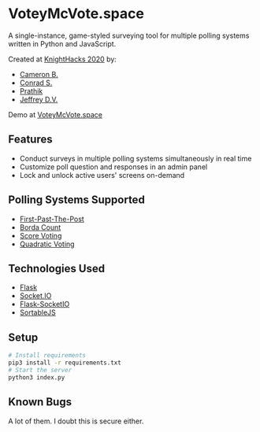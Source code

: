 # VoteyMcVote.space

A single-instance, game-styled surveying tool for multiple polling systems written in Python and JavaScript.

Created at [KnightHacks 2020](https://knighthacks.org/) by:

- [Cameron B.](https://github.com/CameronBerezuk)
- [Conrad S.](https://github.com/conradsmi)
- [Prathik](https://github.com/prathik2001)
- [Jeffrey D.V.](https://github.com/jeffreydivi)

Demo at [VoteyMcVote.space](https://VoteyMcVote.space/)

## Features

- Conduct surveys in multiple polling systems simultaneously in real time
- Customize poll question and responses in an admin panel
- Lock and unlock active users' screens on-demand

## Polling Systems Supported

- [First-Past-The-Post](https://en.wikipedia.org/wiki/First-past-the-post_voting)
- [Borda Count](https://en.wikipedia.org/wiki/Borda_count)
- [Score Voting](https://en.wikipedia.org/wiki/Score_voting)
- [Quadratic Voting](https://en.wikipedia.org/wiki/Quadratic_voting)

## Technologies Used

- [Flask](https://palletsprojects.com/p/flask/)
- [Socket.IO](https://socket.io/)
- [Flask-SocketIO](https://flask-socketio.readthedocs.io/en/latest/)
- [SortableJS](https://sortablejs.github.io/sortablejs/)

## Setup

```bash
# Install requirements
pip3 install -r requirements.txt
# Start the server
python3 index.py
```

## Known Bugs

A lot of them. I doubt this is secure either.
